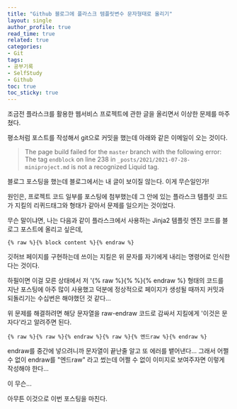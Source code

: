 ```yaml
---
title: "Github 블로그에 플라스크 템플릿변수 문자형태로 올리기"
layout: single
author_profile: true
read_time: true
related: true
categories:
- Git
tags:
- 공부기록
- SelfStudy
- Github
toc: true
toc_sticky: true
---
```


조금전 플라스크를 활용한 웹서비스 프로젝트에 관한 글을 올리면서 이상한 문제를 마주쳤다.

평소처럼 포스트를 작성해서 git으로 커밋을 했는데 아래와 같은 이메일이 오는 것이다.

> The page build failed for the `master` branch with the following error: The tag `endblock` on line 238 in `_posts/2021/2021-07-28-miniproject.md` is not a recognized Liquid tag.

블로그 포스팅을 했는데 블로그에서는 내 글이 보이질 않는다. 이게 무슨일인가!

원인은, 프로젝트 코드 일부를 포스팅에 첨부했는데 그 안에 있는 플라스크 템플릿 코드가 지킬의 리퀴드태그와 형태가 같아서 문제를 일으키는 것이었다.

무슨 말이냐면, 나는 다음과 같이 플라스크에서 사용하는 Jinja2 템플릿 엔진 코드를 블로그 포스트에 올리고 싶은데,

```
{% raw %}{% block content %}{% endraw %}
```

깃허브 페이지를 구현하는데 쓰이는 지킬은 위 문자를 자기에게 내리는 명령어로 인식한다는 것이다.

하필이면 이걸 모른 상태에서 저 '{% raw %}{%  %}{% endraw %} 형태의 코드를 지난 포스팅에 아주 많이 사용했고 덕분에 정상적으로 페이지가 생성될 때까지 커밋과 되돌리기는 수십번은 해야했던 것 같다...

위 문제를 해결하려면 해당 문자열을 raw-endraw 코드로 감싸서 지킬에게 '이것은 문자다'라고 알려주면 된다.

```
{% raw %}{% raw %}{% endraw %}{% raw %}{% 엔드raw %}{% endraw %}
```

endraw를 중간에 넣으려니까 문자열이 끝난줄 알고 또 에러를 뱉어낸다... 그래서 어쩔 수 없이 endraw를 "엔드raw" 라고 썼는데 어쩔 수 없이 이미지로 보여주자면 이렇게 작성해야 한다...



이 무슨...

아무튼 이것으로 이번 포스팅을 마친다.
